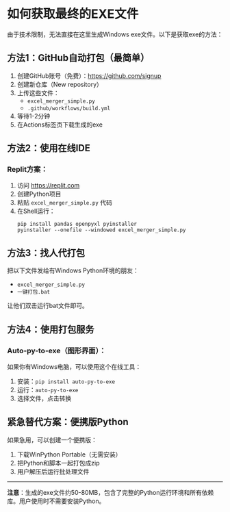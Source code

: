 # 如何获取最终的EXE文件

由于技术限制，无法直接在这里生成Windows exe文件。以下是获取exe的方法：

## 方法1：GitHub自动打包（最简单）

1. 创建GitHub账号（免费）：https://github.com/signup
2. 创建新仓库（New repository）
3. 上传这些文件：
   - `excel_merger_simple.py`
   - `.github/workflows/build.yml`
4. 等待1-2分钟
5. 在Actions标签页下载生成的exe

## 方法2：使用在线IDE

### Replit方案：
1. 访问 https://replit.com
2. 创建Python项目
3. 粘贴 `excel_merger_simple.py` 代码
4. 在Shell运行：
   ```
   pip install pandas openpyxl pyinstaller
   pyinstaller --onefile --windowed excel_merger_simple.py
   ```

## 方法3：找人代打包

把以下文件发给有Windows Python环境的朋友：
- `excel_merger_simple.py`
- `一键打包.bat`

让他们双击运行bat文件即可。

## 方法4：使用打包服务

### Auto-py-to-exe（图形界面）：
如果你有Windows电脑，可以使用这个在线工具：
1. 安装：`pip install auto-py-to-exe`
2. 运行：`auto-py-to-exe`
3. 选择文件，点击转换

## 紧急替代方案：便携版Python

如果急用，可以创建一个便携版：
1. 下载WinPython Portable（无需安装）
2. 把Python和脚本一起打包成zip
3. 用户解压后运行批处理文件

---

**注意**：生成的exe文件约50-80MB，包含了完整的Python运行环境和所有依赖库。用户使用时不需要安装Python。